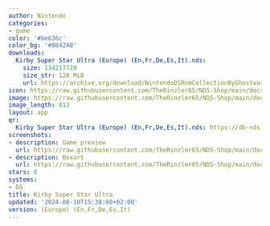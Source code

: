 ```yaml
---
author: Nintendo
categories:
- game
color: '#be636c'
color_bg: '#804248'
downloads:
  Kirby Super Star Ultra (Europe) (En,Fr,De,Es,It).nds:
    size: 134217728
    size_str: 128 MiB
    url: https://archive.org/download/NintendoDSRomCollectionByGhostware/Kirby%20Super%20Star%20Ultra%20%28Europe%29%20%28En%2CFr%2CDe%2CEs%2CIt%29.nds
icon: https://raw.githubusercontent.com/TheRinzler65/NDS-Shop/main/docs/assets/images/icons/kirbysuperstarultra.png
image: https://raw.githubusercontent.com/TheRinzler65/NDS-Shop/main/docs/assets/images/icons/kirbysuperstarultra.png
image_length: 813
layout: app
qr:
  Kirby Super Star Ultra (Europe) (En,Fr,De,Es,It).nds: https://db-nds-shop.netlify.app/assets/images/qr/kirby-super-star-ultra-europe-enfrdeesit-nds.png
screenshots:
- description: Game preview
  url: https://raw.githubusercontent.com/TheRinzler65/NDS-Shop/main/docs/assets/images/screenshots/kirbysuperstarultra/kirbysuperstarultra.png
- description: Boxart
  url: https://raw.githubusercontent.com/TheRinzler65/NDS-Shop/main/docs/assets/images/boxart/Kirby%20Super%20Star%20Ultra%20(Europe)%20(En%2CFr%2CDe%2CEs%2CIt).nds.png
stars: 0
systems:
- DS
title: Kirby Super Star Ultra
updated: '2024-08-10T15:38:00+02:00'
version: (Europe) (En,Fr,De,Es,It)
---
```

